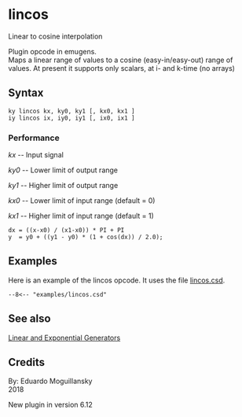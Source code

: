 <!--
id:lincos
category:Signal Generators:Linear and Exponential Generators
-->
# lincos
Linear to cosine interpolation

Plugin opcode in emugens.  
Maps a linear range of values to a cosine (easy-in/easy-out) range of values. At present it supports only scalars, at i- and k-time (no arrays)

## Syntax
```csound-orc
ky lincos kx, ky0, ky1 [, kx0, kx1 ]
iy lincos ix, iy0, iy1 [, ix0, ix1 ]
```

### Performance
_kx_ -- Input signal

_ky0_ -- Lower limit of output range

_ky1_ -- Higher limit of output range

_kx0_ -- Lower limit of input range (default = 0)

_kx1_ -- Higher limit of input range (default = 1)

```
dx = ((x-x0) / (x1-x0)) * PI + PI
y  = y0 + ((y1 - y0) * (1 + cos(dx)) / 2.0);
```

## Examples
Here is an example of the lincos opcode. It uses the file [lincos.csd](../../examples/lincos.csd).
``` csound-orc title="Example of the lincos opcode." linenums="1"
--8<-- "examples/lincos.csd"
```

## See also
[Linear and Exponential Generators](../../siggen/lineexp)

## Credits
By: Eduardo Moguillansky  
2018

New plugin in version 6.12
